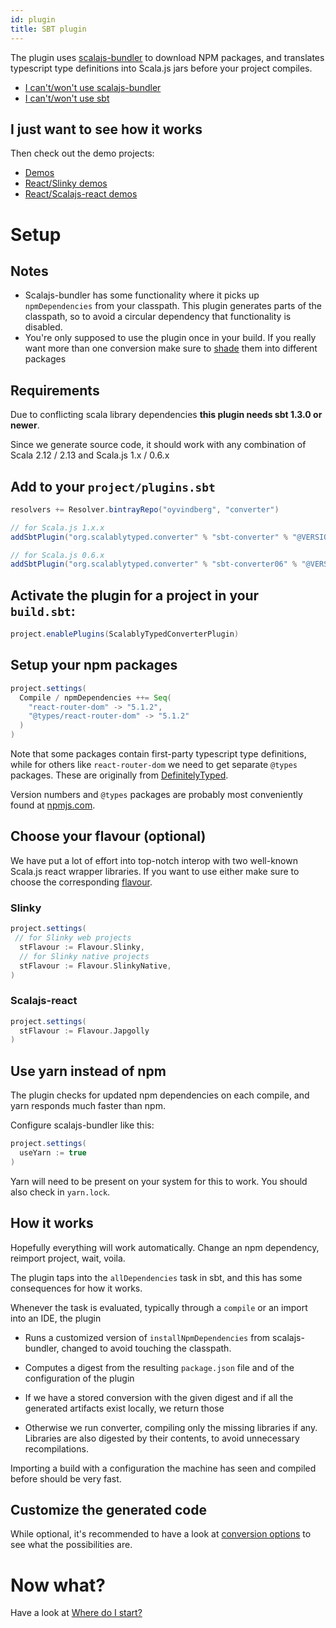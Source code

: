 ```yaml
---
id: plugin
title: SBT plugin
---
```


The plugin uses [scalajs-bundler](https://scalacenter.github.io/scalajs-bundler/)
to download NPM packages, and translates typescript type definitions into Scala.js jars before your project compiles.

- [I can't/won't use scalajs-bundler](plugin-no-bundler.md)
- [I can't/won't use sbt](cli.md)

## I just want to see how it works

Then check out the demo projects:
- [Demos](https://github.com/ScalablyTyped/Demos)
- [React/Slinky demos](https://github.com/ScalablyTyped/SlinkyDemos)
- [React/Scalajs-react demos](https://github.com/ScalablyTyped/ScalajsReactDemos)

# Setup

## Notes

- Scalajs-bundler has some functionality where it picks up `npmDependencies` from your classpath.
This plugin generates parts of the classpath, so to avoid a circular dependency that functionality is disabled.
- You're only supposed to use the plugin once in your build. 
If you really want more than one conversion make sure to [shade](conversion-options.md#stoutputpackage) them into different packages

## Requirements

Due to conflicting scala library dependencies **this plugin needs sbt 1.3.0 or newer**.

Since we generate source code, it should work with any combination of 
Scala 2.12 / 2.13 and Scala.js 1.x / 0.6.x 

## Add to your `project/plugins.sbt`

```scala
resolvers += Resolver.bintrayRepo("oyvindberg", "converter")

// for Scala.js 1.x.x
addSbtPlugin("org.scalablytyped.converter" % "sbt-converter" % "@VERSION@")

// for Scala.js 0.6.x
addSbtPlugin("org.scalablytyped.converter" % "sbt-converter06" % "@VERSION@")
```

## Activate the plugin for a project in your `build.sbt`:

```scala
project.enablePlugins(ScalablyTypedConverterPlugin)
```

## Setup your npm packages

```scala    
project.settings(
  Compile / npmDependencies ++= Seq(
    "react-router-dom" -> "5.1.2",
    "@types/react-router-dom" -> "5.1.2"
  )
)
```

Note that some packages contain first-party typescript type definitions, 
while for others like `react-router-dom` we need to get separate `@types` packages. 
These are originally from [DefinitelyTyped](https://github.com/DefinitelyTyped/DefinitelyTyped).  

Version numbers and `@types` packages are probably most conveniently found at [npmjs.com](https://npmjs.com).

## Choose your flavour (optional)

We have put a lot of effort into top-notch interop with two well-known 
Scala.js react wrapper libraries. If you want to use either make sure to choose the corresponding [flavour](flavour.md). 

### Slinky

```scala
project.settings(
 // for Slinky web projects
  stFlavour := Flavour.Slinky,
  // for Slinky native projects
  stFlavour := Flavour.SlinkyNative,
)
```

### Scalajs-react

```scala
project.settings(
  stFlavour := Flavour.Japgolly
)
```

## Use yarn instead of npm

The plugin checks for updated npm dependencies on each compile, and yarn responds much faster than npm.
 
Configure scalajs-bundler like this:
```scala
project.settings(
  useYarn := true
)
```
Yarn will need to be present on your system for this to work. You should also check in `yarn.lock`.

## How it works

Hopefully everything will work automatically. Change an npm dependency, reimport project, wait, voila. 

The plugin taps into the `allDependencies` task in sbt, and this has some consequences for how it works.

Whenever the task is evaluated, typically through a `compile` or an import into an IDE, the plugin

- Runs a customized version of `installNpmDependencies` from scalajs-bundler, changed to avoid touching the classpath.

- Computes a digest from the resulting `package.json` file and of the configuration of the plugin

- If we have a stored conversion with the given digest and if all the generated artifacts exist locally, we return those

- Otherwise we run converter, compiling only the missing libraries if any. Libraries are also digested by their contents, 
 to avoid unnecessary recompilations.

Importing a build with a configuration the machine has seen and compiled before should be very fast. 

## Customize the generated code

While optional, it's recommended to have a look at [conversion options](conversion-options.md) to see what the possibilities are. 

# Now what?

Have a look at [Where do I start?](usage.md)
